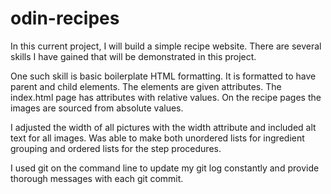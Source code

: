 # odin-recipes
In this current project, I will build a simple recipe website. There are several skills I have gained that will be demonstrated in this project. 

One such skill is basic boilerplate HTML formatting. It is formatted to have parent and child elements. The elements are given attributes.
The index.html page has attributes with relative values. On the recipe pages the images are sourced from absolute values.

I adjusted the width of all pictures with the width attribute and included alt text for all images. Was able to make both unordered lists for ingredient grouping and ordered lists for the step procedures.

I used git on the command line to update my git log constantly and provide thorough messages with each git commit.